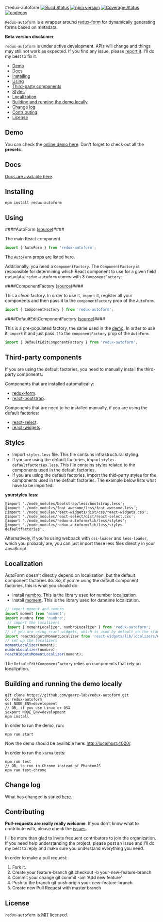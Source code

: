 #redux-autoform [![Build Status](https://travis-ci.org/redux-autoform/redux-autoform.svg?branch=master)](https://travis-ci.org/redux-autoform/redux-autoform) [![npm version](https://badge.fury.io/js/redux-autoform.svg)](https://badge.fury.io/js/redux-autoform) [![Coverage Status](https://coveralls.io/repos/github/gearz-lab/redux-autoform/badge.svg?branch=master)](https://coveralls.io/github/gearz-lab/redux-autoform?branch=master) [![codecov](https://codecov.io/gh/gearz-lab/redux-autoform/branch/master/graph/badge.svg)](https://codecov.io/gh/gearz-lab/redux-autoform)




`Redux-autoform` is a wrapper around [redux-form](https://github.com/erikras/redux-form) for dynamically generating forms based on metadata.

**Beta version disclaimer**

`redux-autoform` is under active development. APIs will change and things may still not work as expected. If you find
  any issue, please [report it](https://github.com/gearz-lab/redux-autoform/issues). I'll do my best to fix it.
  
<!-- START doctoc generated TOC please keep comment here to allow auto update -->
<!-- DON'T EDIT THIS SECTION, INSTEAD RE-RUN doctoc TO UPDATE -->


- [Demo](#demo)
- [Docs](#docs)
- [Installing](#installing)
- [Using](#using)
- [Third-party components](#third-party-components)
- [Styles](#styles)
- [Localization](#localization)
- [Building and running the demo locally](#building-and-running-the-demo-locally)
- [Change log](#change-log)
- [Contributing](#contributing)
- [License](#license)

<!-- END doctoc generated TOC please keep comment here to allow auto update -->

Demo
---

You can check the [online demo here](http://redux-autoform.github.io/redux-autoform/demo.html). Don't forget to check out all the **presets**.


Docs
---

[Docs are available here](https://github.com/gearz-lab/redux-autoform/blob/master/docs-md/documentation.md).

Installing
---

    npm install redux-autoform

Using
---

####AutoForm ([source](https://github.com/gearz-lab/redux-autoform/blob/master/src/AutoForm.js))####

The main React component.

```js
import { AutoForm } from 'redux-autoform';
```
    
The `AutoForm` props are listed [here](https://github.com/gearz-lab/redux-autoform/blob/master/docs-md/documentation.md).
    
Additionally, you need a `ComponentFactory`. The `ComponentFactory` is responsible for determining which React
component to use for a given field metadata. `redux-autoform` comes with 3 `ComponentFactory`:

####ComponentFactory ([source](https://github.com/gearz-lab/redux-autoform/blob/master/src/ComponentFactory.js))####

This a *clean* factory. In order to use it, `import` it, register all your components and then pass it to the `componentFactory`
prop of the `AutoForm`.

```js
import { ComponentFactory } from 'redux-autoform';
```

####DefaultEditComponentFactory ([source](https://github.com/gearz-lab/redux-autoform/blob/master/src/BootstrapEditComponentFactory.js))####

This is a pre-populated factory, the same used in the [demo](http://gearz-lab.github.io/redux-autoform/demo.html).
In order to use it, `import` it and just pass it to the `componentFactory` prop of the `AutoForm`.

```js
import { DefaultEditComponentFactory } from 'redux-autoform';
```
    
Third-party components
----------------------

If you are using the default factories, you need to manually install the third-party components.

Components that are installed automatically:

- [redux-form](https://github.com/erikras/redux-form/).
- [react-bootstrap](http://react-bootstrap.github.io/).

Components that are need to be installed manually, if you are using the default factories:

- [react-select](https://github.com/JedWatson/react-select).
- [react-widgets](https://github.com/jquense/react-widgets).

    
Styles
------

- Import `styles.less` file. This file contains infrastructural styling.
- If you are using the default factories, import `styles-defaultfactories.less`. This file contains styles related to the components used in the default factories.
- If you are using the default factories, import the thid-party styles for the components used in the default factories. The example below lists what have to be imported:


**yourstyles.less**:

    @import './node_modules/bootstrap/less/bootstrap.less';
    @import './node_modules/font-awesome/less/font-awesome.less';
    @import './node_modules/react-widgets/dist/css/react-widgets.css';
    @import './node_modules/react-select/dist/react-select.css';
    @import './node_modules/redux-autoform/lib/less/styles';
    @import './node_modules/redux-autoform/lib/less/styles-defaultfactories';

Alternatively, if you're using webpack with `css-loader` and `less-loader`, which you probably are, you can just import these less files directly in your JavaScript.
    
    
Localization
---

AutoForm doesn't directly depend on localization, but the default component factories do. So, if you're using the default component factories, this is what you should do:

- Install [numbro](http://numbrojs.com/). This is the library used for number localization.
- Install [moment](http://momentjs.com/). This is the library used for datetime localization.
 
```js
// import moment and numbro
import moment from 'moment';
import numbro from 'numbro';
 // import the localizers
 import { momentLocalizer, numbroLocalizer } from 'redux-autoform';
// if you are using react-widgets, which is used by default on the standard factories, you need to import it's localizer too:
import reactWidgetsMomentLocalizer from 'react-widgets/lib/localizers/moment';
// set up the localizers
momentLocalizer(moment);
numbroLocalizer(numbro);
reactWidgetsMomentLocalizer(moment);
```

    
The `DefaultEditComponentFactory` relies on components that rely on localization. 

Building and running the demo locally
---

    git clone https://github.com/gearz-lab/redux-autoform.git
    cd redux-autoform
    set NODE_ENV=development
    // OR, if you use Linux or OSX
    $export NODE_ENV=development
    npm install
    
In order to run the demo, run:

    npm run start
    
Now the demo should be available here: [http://localhost:4000/](http://localhost:4000/).
    
In order to run the `karma` tests:

    npm run test
    // OR, to run in Chrome instead of PhantomJS
    npm run test-chrome
     
Change log
---

What has changed is stated [here](https://github.com/gearz-lab/redux-autoform/blob/master/docs-md/changeLog.md).
   
Contributing
---

**Pull-requests are really really welcome**. If you don't know what to contribute with, please check the [issues](https://github.com/gearz-lab/redux-autoform/issues).
 
I'll be more than glad to invite frequent contributors to join the organization.
If you need help understanding the project, please post an issue and I'll do my best to reply and make sure you understand everything
you need.

In order to make a pull request:

 1. Fork it.
 2. Create your feature-branch git checkout -b your-new-feature-branch
 3. Commit your change git commit -am 'Add new feature'
 4. Push to the branch git push origin your-new-feature-branch
 5. Create new Pull Request with master branch

License
---
`redux-autoform` is [MIT](https://github.com/gearz-lab/redux-autoform/blob/master/LICENSE) licensed.

